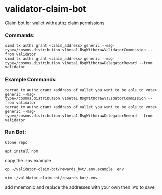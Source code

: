 # validator-claim-bot
Claim bot for wallet with authz claim permissions

### Commands:  

```
simd tx authz grant <claim_address> generic --msg-type=/cosmos.distribution.v1beta1.MsgWithdrawValidatorCommission --from validator
simd tx authz grant <claim_address> generic --msg-type=/cosmos.distribution.v1beta1.MsgWithdrawDelegatorReward --from validator
```
### Example Commands:

```
terrad tx authz grant <address of wallet you want to be able to vote> generic --msg-type=/cosmos.distribution.v1beta1.MsgWithdrawValidatorCommission --from validator  
terrad tx authz grant <address of wallet you want to be able to vote> generic --msg-type=/cosmos.distribution.v1beta1.MsgWithdrawDelegatorReward --from validator
```

### Run Bot:

`Clone repo`

`apt install npm`

copy the .env.example

`cp ~/validator-claim-bot/rewards_bot/.env.example .env`

`vim ~/validator-claim-bot/rewards_bot/.env`

add mnemonic and replace the addresses with your own then :wq to save


